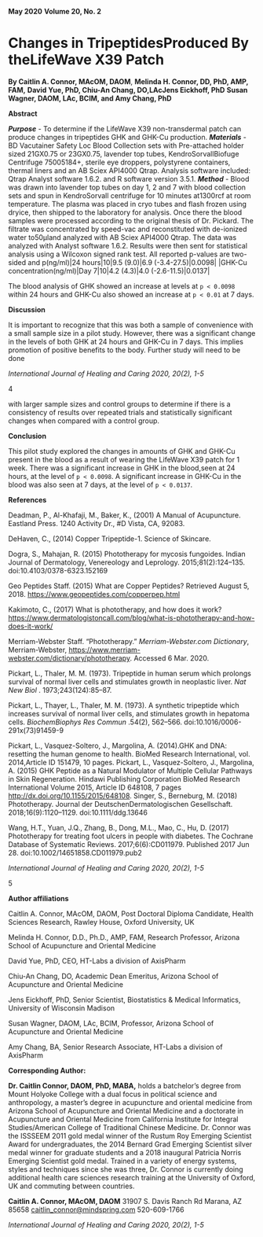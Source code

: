 **May 2020** **Volume 20, No. 2**

# **Changes in TripeptidesProduced By theLifeWave X39 Patch**

**By Caitlin A. Connor, MAcOM, DAOM**, **Melinda H. Connor, DD, PhD, AMP, FAM,**
**David Yue, PhD, Chiu-An Chang, DO,LAcJens Eickhoff, PhD**
**Susan Wagner, DAOM, LAc, BCIM, and Amy Chang, PhD**

**Abstract**

_**Purpose**_ - To determine if the LifeWave X39 non-transdermal patch can produce changes in tripeptides
GHK and GHK-Cu production.
_**Materials**_ - BD Vacutainer Safety Loc Blood Collection sets with Pre-attached holder sized 21GX0.75 or
23GX0.75, lavender top tubes, KendroSorvallBiofuge Centrifuge 75005184+, sterile eye droppers,
polystyrene containers, thermal liners and an AB Sciex API4000 Qtrap. Analysis software included:
Qtrap Analyst software 1.6.2. and R software version 3.5.1.
_**Method**_ - Blood was drawn into lavender top tubes on day 1, 2 and 7 with blood collection sets and
spun in KendroSorvall centrifuge for 10 minutes at1300rcf at room temperature. The plasma was
placed in cryo tubes and flash frozen using dryice, then shipped to the laboratory for analysis. Once
there the blood samples were processed according to the original thesis of Dr. Pickard. The filtrate was
concentrated by speed-vac and reconstituted with de-ionized water to50µland analyzed with AB Sciex
API4000 Qtrap. The data was analyzed with Analyst software 1.6.2. Results were then sent for
statistical analysis using a Wilcoxon signed rank test. All reported p-values are two-sided and p(ng/ml)|24 hours|10|9.5 (9.0)|6.9 (-3.4-27.5)|0.0098|
|GHK-Cu concentration(ng/ml)|Day 7|10|4.2 (4.3)|4.0 (-2.6-11.5)|0.0137|



The blood analysis of GHK showed an increase at levels at `p < 0.0098` within 24 hours and GHK-Cu
also showed an increase at ``p < 0.01`` at 7 days.

**Discussion**

It is important to recognize that this was both a sample of convenience with a small sample size in a
pilot study. However, there was a significant change in the levels of both GHK at 24 hours and GHK-Cu
in 7 days. This implies promotion of positive benefits to the body. Further study will need to be done


_International Journal of Healing and Caring 2020, 20(2), 1-5_


4


with larger sample sizes and control groups to determine if there is a consistency of results over
repeated trials and statistically significant changes when compared with a control group.

**Conclusion**

This pilot study explored the changes in amounts of GHK and GHK-Cu present in the blood as a result
of wearing the LifeWave X39 patch for 1 week. There was a significant increase in GHK in the
blood,seen at 24 hours, at the level of ``p < 0.0098``. A significant increase in GHK-Cu in the blood was
also seen at 7 days, at the level of ``p < 0.0137``.

**References**

Deadman, P., Al-Khafaji, M., Baker, K., (2001) A Manual of Acupuncture. Eastland Press. 1240 Activity
Dr., #D Vista, CA, 92083.

DeHaven, C., (2014) Copper Tripeptide-1. Science of Skincare.

Dogra, S., Mahajan, R. (2015) Phototherapy for mycosis fungoides. Indian Journal of Dermatology,
Venereology and Leprology. 2015;81(2):124–135. doi:10.4103/0378-6323.152169

Geo Peptides Staff. (2015) What are Copper Peptides? Retrieved August 5, 2018.
https://www.geopeptides.com/copperpep.html

Kakimoto, C., (2017) What is phototherapy, and how does it work?
https://www.dermatologistoncall.com/blog/what-is-phototherapy-and-how-does-it-work/

Merriam-Webster Staff. “Phototherapy.” _Merriam-Webster.com Dictionary_, Merriam-Webster,
https://www.merriam-webster.com/dictionary/phototherapy. Accessed 6 Mar. 2020.

Pickart, L., Thaler, M. M. (1973). Tripeptide in human serum which prolongs survival of normal liver
cells and stimulates growth in neoplastic liver. _Nat New Biol_ . 1973;243(124):85–87.

Pickart, L., Thayer, L., Thaler, M. M. (1973). A synthetic tripeptide which increases survival of normal
liver cells, and stimulates growth in hepatoma cells. _BiochemBiophys Res Commun_ .54(2), 562–566.
doi:10.1016/0006-291x(73)91459-9

Pickart, L., Vasquez-Soltero, J., Margolina, A. (2014).GHK and DNA: resetting the human genome to
health. BioMed Research International, vol. 2014,Article ID 151479, 10 pages.
Pickart, L., Vasquez-Soltero, J., Margolina, A. (2015) GHK Peptide as a Natural Modulator of Multiple
Cellular Pathways in Skin Regeneration. Hindawi Publishing Corporation BioMed Research
International Volume 2015, Article ID 648108, 7 pages http://dx.doi.org/10.1155/2015/648108.
Singer, S., Berneburg, M. (2018) Phototherapy. Journal der DeutschenDermatologischen
Gesellschaft. 2018;16(9):1120–1129. doi:10.1111/ddg.13646

Wang, H.T., Yuan, J.Q., Zhang, B., Dong, M.L., Mao, C., Hu, D. (2017) Phototherapy for treating foot
ulcers in people with diabetes. The Cochrane Database of Systematic Reviews. 2017;6(6):CD011979.
Published 2017 Jun 28. doi:10.1002/14651858.CD011979.pub2


_International Journal of Healing and Caring 2020, 20(2), 1-5_


5


**Author affiliations**

Caitlin A. Connor, MAcOM, DAOM, Post Doctoral Diploma Candidate, Health Sciences Research,
Rawley House, Oxford University, UK

Melinda H. Connor, D.D., Ph.D., AMP, FAM, Research Professor, Arizona School of Acupuncture and
Oriental Medicine

David Yue, PhD, CEO, HT-Labs a division of AxisPharm

Chiu-An Chang, DO, Academic Dean Emeritus, Arizona School of Acupuncture and Oriental Medicine

Jens Eickhoff, PhD, Senior Scientist, Biostatistics & Medical Informatics, University of Wisconsin
Madison

Susan Wagner, DAOM, LAc, BCIM, Professor, Arizona School of Acupuncture and Oriental Medicine

Amy Chang, BA, Senior Research Associate, HT-Labs a division of AxisPharm

**Corresponding Author:**


**Dr. Caitlin Connor, DAOM, PhD, MABA,** holds a batchelor’s degree
from Mount Holyoke College with a dual focus in political science and
anthropology, a master’s degree in acupuncture and oriental medicine
from Arizona School of Acupuncture and Oriental Medicine and a
doctorate in Acupuncture and Oriental Medicine from California
Institute for Integral Studies/American College of Traditional Chinese
Medicine. Dr. Connor was the ISSSEEM 2011 gold medal winner of
the Rustum Roy Emerging Scientist Award for undergraduates, the
2014 Bernard Grad Emerging Scientist silver medal winner for
graduate students and a 2018 inaugural Patricia Norris Emerging
Scientist gold medal. Trained in a variety of energy systems, styles
and techniques since she was three, Dr. Connor is currently doing
additional health care sciences research training at the University of
Oxford, UK and commuting between countries.

**Caitlin A. Connor, MAcOM, DAOM**
31907 S. Davis Ranch Rd
Marana, AZ 85658
caitlin_connor@mindspring.com
520-609-1766





_International Journal of Healing and Caring 2020, 20(2), 1-5_


